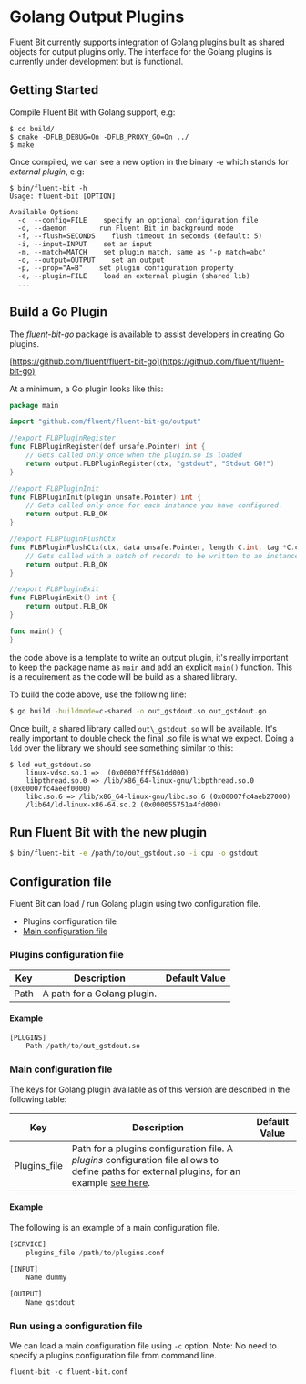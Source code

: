 # Golang Output Plugins

Fluent Bit currently supports integration of Golang plugins built as shared objects for output plugins only. The interface for the Golang plugins is currently under development but is functional.

## Getting Started

Compile Fluent Bit with Golang support, e.g:

```text
$ cd build/
$ cmake -DFLB_DEBUG=On -DFLB_PROXY_GO=On ../
$ make
```

Once compiled, we can see a new option in the binary `-e` which stands for _external plugin_, e.g:

```text
$ bin/fluent-bit -h
Usage: fluent-bit [OPTION]

Available Options
  -c  --config=FILE    specify an optional configuration file
  -d, --daemon        run Fluent Bit in background mode
  -f, --flush=SECONDS    flush timeout in seconds (default: 5)
  -i, --input=INPUT    set an input
  -m, --match=MATCH    set plugin match, same as '-p match=abc'
  -o, --output=OUTPUT    set an output
  -p, --prop="A=B"    set plugin configuration property
  -e, --plugin=FILE    load an external plugin (shared lib)
  ...
```

## Build a Go Plugin

The _fluent-bit-go_ package is available to assist developers in creating Go plugins.

[https://github.com/fluent/fluent-bit-go](https://github.com/fluent/fluent-bit-go)

At a minimum, a Go plugin looks like this:

```go
package main

import "github.com/fluent/fluent-bit-go/output"

//export FLBPluginRegister
func FLBPluginRegister(def unsafe.Pointer) int {
    // Gets called only once when the plugin.so is loaded
    return output.FLBPluginRegister(ctx, "gstdout", "Stdout GO!")
}

//export FLBPluginInit
func FLBPluginInit(plugin unsafe.Pointer) int {
    // Gets called only once for each instance you have configured.
    return output.FLB_OK
}

//export FLBPluginFlushCtx
func FLBPluginFlushCtx(ctx, data unsafe.Pointer, length C.int, tag *C.char) int {
    // Gets called with a batch of records to be written to an instance.
    return output.FLB_OK
}

//export FLBPluginExit
func FLBPluginExit() int {
    return output.FLB_OK
}

func main() {
}
```

the code above is a template to write an output plugin, it's really important to keep the package name as `main` and add an explicit `main()` function. This is a requirement as the code will be build as a shared library.

To build the code above, use the following line:

```bash
$ go build -buildmode=c-shared -o out_gstdout.so out_gstdout.go
```

Once built, a shared library called `out\_gstdout.so` will be available. It's really important to double check the final .so file is what we expect. Doing a `ldd` over the library we should see something similar to this:

```text
$ ldd out_gstdout.so
    linux-vdso.so.1 =>  (0x00007fff561dd000)
    libpthread.so.0 => /lib/x86_64-linux-gnu/libpthread.so.0 (0x00007fc4aeef0000)
    libc.so.6 => /lib/x86_64-linux-gnu/libc.so.6 (0x00007fc4aeb27000)
    /lib64/ld-linux-x86-64.so.2 (0x000055751a4fd000)
```

## Run Fluent Bit with the new plugin

```bash
$ bin/fluent-bit -e /path/to/out_gstdout.so -i cpu -o gstdout
```

## Configuration file

Fluent Bit can load / run Golang plugin using two configuration file.

- Plugins configuration file
- [Main configuration file](../administration/configuring-fluent-bit/classic-mode/configuration-file.md)

### Plugins configuration file

| Key  | Description | Default Value|
| ---- | ----------- | ------------ |
| Path | A path for a Golang plugin. | |

#### Example

```python
[PLUGINS]
    Path /path/to/out_gstdout.so
```

### Main configuration file

The keys for Golang plugin available as of this version are described in the following table:

| Key  | Description | Default Value|
| ---- | ----------- | ------------ |
| Plugins_file    | Path for a plugins configuration file. A _plugins_ configuration file allows to define paths for external plugins, for an example [see here](https://github.com/fluent/fluent-bit/blob/master/conf/plugins.conf).                                                                                     |               |

#### Example

The following is an example of a main configuration file.

```python
[SERVICE]
    plugins_file /path/to/plugins.conf

[INPUT]
    Name dummy

[OUTPUT]
    Name gstdout
```

### Run using a configuration file

We can load a main configuration file using `-c` option.
Note: No need to specify a plugins configuration file from command line.

```text
fluent-bit -c fluent-bit.conf
```